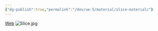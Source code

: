 ```yaml
---
{"dg-publish":true,"permalink":"/dev/ue-5/material/slice-material/"}
---
```





[Web](https://cdnb.artstation.com/p/assets/images/images/009/898/657/4k/marien-elalaoui-slicetuto.jpg?1521481338)
![Slice.jpg](/img/user/Attachment/Image/Slice.jpg)